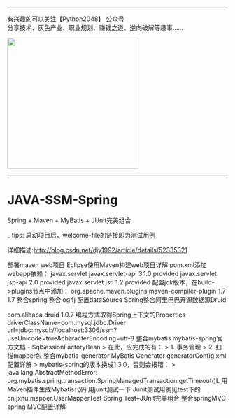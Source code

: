 <hr/>

有兴趣的可以关注【Python2048】 公众号<br/>
分享技术、灰色产业、职业规划、赚钱之道、逆向破解等趣事……

<img src="https://github.com/sheep0704/IOSIphoneHttps/blob/master/python2048.jpg" width="300" height="300">

<hr/>


# JAVA-SSM-Spring
Spring + Maven + MyBatis + JUnit完美组合

_
tips: 启动项目后，welcome-file的链接即为测试用例

详细描述:http://blog.csdn.net/djy1992/article/details/52335321

部署maven web项目
Eclipse使用Maven构建web项目详解
pom.xml添加webapp依赖：
<dependency>
    <groupId>javax.servlet</groupId>
    <artifactId>javax.servlet-api</artifactId>
    <version>3.1.0</version>
    <scope>provided</scope>
</dependency>
<dependency>
    <groupId>javax.servlet</groupId>
    <artifactId>jsp-api</artifactId>
    <version>2.0</version>
    <scope>provided</scope>
</dependency>
<dependency>
    <groupId>javax.servlet</groupId>
    <artifactId>jstl</artifactId>
    <version>1.2</version>
    <scope>provided</scope>
</dependency>
配置jdk版本，在build->plugins节点中添加：
<plugin>
    <groupId>org.apache.maven.plugins</groupId>
    <artifactId>maven-compiler-plugin</artifactId>
    <configuration>
        <source>1.7</source>
        <target>1.7</target>
    </configuration>
</plugin>
整合spring
整合log4j
配置dataSource
Spring整合阿里巴巴开源数据源Druid
<!-- druid -->
<dependency>
    <groupId>com.alibaba</groupId>
    <artifactId>druid</artifactId>
    <version>1.0.7</version>
</dependency>
编程方式取得Spring上下文的Properties
driverClassName=com.mysql.jdbc.Driver
url=jdbc:mysql://localhost:3306/ssm?useUnicode=true&characterEncoding=utf-8
整合mybatis
mybatis-spring官方文档 - SqlSessionFactoryBean > 在此，应完成的有： > 1. 事务管理 > 2. 扫描mapper包
整合mybatis-generator
MyBatis Generator generatorConfig.xml配置详解 > mybatis-spring的版本换成1.3.0，否则会报错： > java.lang.AbstractMethodError: org.mybatis.spring.transaction.SpringManagedTransaction.getTimeout()L
用Maven插件生成Mybatis代码
用junit测试一下
Junit测试用例见test下的cn.jxnu.mapper.UserMapperTest
Spring Test+JUnit完美组合
整合springMVC
spring MVC配置详解
